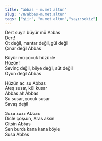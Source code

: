 ```yaml
---
title: "abbas - m.met altun"
slug: "/8/abbas-m.met.altun"
tags: ["şiir", "m.met altun","sayı:sekiz"]
---
```


Dert suyla büyür mü Abbas\
Dert!\
Ot değil, mantar değil, gül değil\
Çınar değil Abbas

Büyür mü çocuk hüzünle\
Hüzün!\
Sevinç değil, bilye değil, süt değil\
Oyun değil Abbas

Hüzün acı su Abbas\
Ateş susar, kül kusar\
Abbas ah Abbas\
Su susar, çocuk susar\
Savaş değil

Susa susa Abbas\
Dicle çoşsun, Aras aksın\
Gitsin Abbas\
Sen burda kana kana böyle\
Susa Abbas
